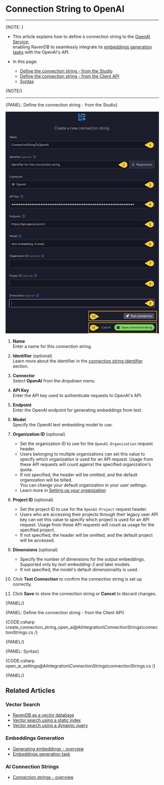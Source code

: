 # Connection String to OpenAI
---

{NOTE: }

* This article explains how to define a connection string to the [OpenAI Service](https://platform.openai.com/docs/guides/embeddings),  
  enabling RavenDB to seamlessly integrate its [embeddings generation tasks](../../ai-integration/generating-embeddings/overview) with the OpenAI's API.

* In this page:
  * [Define the connection string - from the Studio](../../ai-integration/connection-strings/open-ai#define-the-connection-string---from-the-studio)
  * [Define the connection string - from the Client API](../../ai-integration/connection-strings/open-ai#define-the-connection-string---from-the-client-api)
  * [Syntax](../../ai-integration/connection-strings/open-ai#syntax) 
    
{NOTE/}

---

{PANEL: Define the connection string - from the Studio}

![connection string to open ai](images/open-ai.png "Define a connection string to OpenAI")

1. **Name**  
   Enter a name for this connection string.

2. **Identifier** (optional)  
   Learn more about the identifier in the [connection string identifier](../../ai-integration/connection-strings/connection-strings-overview#the-connection-string-identifier) section.

3. **Connector**  
   Select **OpenAI** from the dropdown menu.

4. **API Key**  
   Enter the API key used to authenticate requests to OpenAI's API.

5. **Endpoint**  
   Enter the OpenAI endpoint for generating embeddings from text.

6. **Model**  
   Specify the OpenAI text embedding model to use.

7. **Organization ID** (optional)  
   * Set the organization ID to use for the `OpenAI-Organization` request header.
   * Users belonging to multiple organizations can set this value to specify which organization is used for an API request. 
     Usage from these API requests will count against the specified organization's quota.
   * If not specified, the header will be omitted, and the default organization will be billed.  
     You can change your default organization in your user settings.  
   * Learn more in [Setting up your organization](https://platform.openai.com/docs/guides/production-best-practices/setting-up-your-organization#setting-up-your-organization)

8. **Project ID** (optional)  
   * Set the project ID to use for the `OpenAI-Project` request header.  
   * Users who are accessing their projects through their legacy user API key can set this value to specify which project is used for an API request.
     Usage from these API requests will count as usage for the specified project.
   * If not specified, the header will be omitted, and the default project will be accessed.
 
9. **Dimensions** (optional)  
   * Specify the number of dimensions for the output embeddings.  
     Supported only by _text-embedding-3_ and later models.
   * If not specified, the model's default dimensionality is used.

10. Click **Test Connection** to confirm the connection string is set up correctly.

11. Click **Save** to store the connection string or **Cancel** to discard changes.

{PANEL/}

{PANEL: Define the connection string - from the Client API}

{CODE:csharp create_connection_string_open_ai@AiIntegration\ConnectionStrings\connectionStrings.cs /}

{PANEL/}

{PANEL: Syntax}

{CODE:csharp open_ai_settings@AiIntegration\ConnectionStrings\connectionStrings.cs /}

{PANEL/}

## Related Articles

### Vector Search

- [RavenDB as a vector database](../../ai-integration/vector-search/ravendb-as-vector-database)
- [Vector search using a static index](../../ai-integration/vector-search/vector-search-using-static-index)
- [Vector search using a dynamic query](../../ai-integration/vector-search/vector-search-using-dynamic-query)

### Embeddings Generation

- [Generating embeddings - overview](../../ai-integration/generating-embeddings/overview)
- [Embeddings generation task](../../ai-integration/generating-embeddings/embeddings-generation-task)

### AI Connection Strings

- [Connection strings - overview](../../ai-integration/connection-strings/connection-strings-overview)
